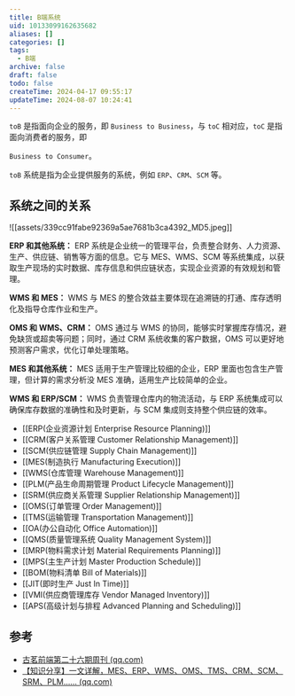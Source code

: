 ```yaml
---
title: B端系统
uid: 10133099162635682
aliases: []
categories: []
tags:
  - B端
archive: false
draft: false
todo: false
createTime: 2024-04-17 09:55:17
updateTime: 2024-08-07 10:24:41
---
```


`toB` 是指面向企业的服务，即 `Business to Business`，与 `toC` 相对应，`toC` 是指面向消费者的服务，即

`Business to Consumer`。

`toB` 系统是指为企业提供服务的系统，例如 `ERP`、`CRM`、`SCM` 等。

## 系统之间的关系

![[assets/339cc91fabe92369a5ae7681b3ca4392_MD5.jpeg]]

**ERP 和其他系统：** ERP 系统是企业统一的管理平台，负责整合财务、人力资源、生产、供应链、销售等方面的信息。它与 MES、WMS、SCM 等系统集成，以获取生产现场的实时数据、库存信息和供应链状态，实现企业资源的有效规划和管理。

**WMS 和 MES：** WMS 与 MES 的整合效益主要体现在追溯链的打通、库存透明化及指导仓库作业和生产。

**OMS 和 WMS、CRM：** OMS 通过与 WMS 的协同，能够实时掌握库存情况，避免缺货或超卖等问题；同时，通过 CRM 系统收集的客户数据，OMS 可以更好地预测客户需求，优化订单处理策略。

**MES 和其他系统：** MES 适用于生产管理比较细的企业，ERP 里面也包含生产管理，但计算的需求分析没 MES 准确，适用生产比较简单的企业。

**WMS 和 ERP/SCM：** WMS 负责管理仓库内的物流活动，与 ERP 系统集成可以确保库存数据的准确性和及时更新，与 SCM 集成则支持整个供应链的效率。

- [[ERP(企业资源计划 Enterprise Resource Planning)]]
- [[CRM(客户关系管理 Customer Relationship Management)]]
- [[SCM(供应链管理 Supply Chain Management)]]
- [[MES(制造执行 Manufacturing Execution)]]
- [[WMS(仓库管理 Warehouse Management)]]
- [[PLM(产品生命周期管理 Product Lifecycle Management)]]
- [[SRM(供应商关系管理 Supplier Relationship Management)]]
- [[OMS(订单管理 Order Management)]]
- [[TMS(运输管理 Transportation Management)]]
- [[OA(办公自动化 Office Automation)]]
- [[QMS(质量管理系统 Quality Management System)]]
- [[MRP(物料需求计划 Material Requirements Planning)]]
- [[MPS(主生产计划 Master Production Schedule)]]
- [[BOM(物料清单 Bill of Materials)]]
- [[JIT(即时生产 Just In Time)]]
- [[VMI(供应商管理库存 Vendor Managed Inventory)]]
- [[APS(高级计划与排程 Advanced Planning and Scheduling)]]

## 参考

- [古茗前端第二十六期周刊 (qq.com)](https://mp.weixin.qq.com/s/cWuiJzR_1Aih3cc_HMhEUQ)
- [【知识分享】一文详解，MES、ERP、WMS、OMS、TMS、CRM、SCM、SRM、PLM…… (qq.com)](https://mp.weixin.qq.com/s?__biz=MzU2MTkzMDgyNQ==&mid=2247491380&idx=1&sn=92b3f14bc86e371d2abbda248eb5698f&scene=21#wechat_redirect)
